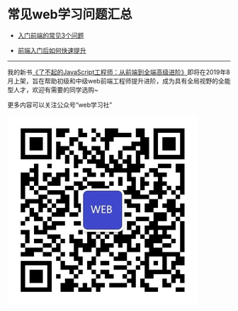 # 常见web学习问题汇总

* [入门前端的常见3个问题](https://github.com/yalishizhude/knowledge-collection/blob/master/junior-frontend.md)

* [前端入门后如何快速提升](https://github.com/yalishizhude/knowledge-collection/blob/master/middle-frontend.md)

---

我的新书[《了不起的JavaScript工程师：从前端到全端高级进阶》](https://item.jd.com/12562349.html)即将在2019年8月上架，旨在帮助初级和中级web前端工程师提升进阶，成为具有全局视野的全能型人才，欢迎有需要的同学选购~

更多内容可以关注公众号“web学习社”

![web学习社](https://github.com/yalishizhude/knowledge-collection/blob/master/web.jpg)
